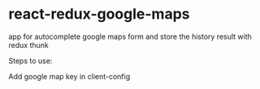 # react-redux-google-maps

app for autocomplete google maps form and store the history result with redux thunk

Steps to use:

Add google map key in client-config
